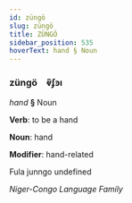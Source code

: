 ```yaml
---
id: züngö
slug: züngö
title: ZÜNGÖ
sidebar_position: 535
hoverText: hand § Noun
---
```


### züngö&emsp;<span kind="abugida">ⱴ̃ʄꜿı</span>

*hand* **§** Noun

**Verb**: to be a hand

**Noun**: hand

**Modifier**: hand-related

Fula junngo undefined

*Niger-Congo Language Family*